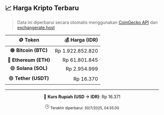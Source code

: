 

<!-- HARGA_KRIPTO -->
## 📈 Harga Kripto Terbaru

> Data ini diperbarui secara otomatis menggunakan [CoinGecko API](https://www.coingecko.com/) dan [exchangerate.host](https://exchangerate.host/)

<div align="center">

| 🪙 Token | 💰 Harga (IDR) |
|:------:|---------------:|
| 🟠 **Bitcoin (BTC)**   | Rp 1.922.852.820 |
| 🔵 **Ethereum (ETH)**  | Rp 61.801.845 |
| 🟣 **Solana (SOL)**    | Rp 2.954.999 |
| 🟢 **Tether (USDT)**   | Rp 16.370 |

---

💱 **Kurs Rupiah (USD → IDR)**: Rp 16.371

🕒 <sub>Terakhir diperbarui: 30/7/2025, 04.55.00</sub>

</div>
<!-- /HARGA_KRIPTO -->